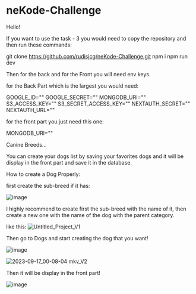 # neKode-Challenge
Hello!

If you want to use the task - 3 you would need to copy the repository and then run these commands:

git clone https://github.com/rudisjcg/neKode-Challenge.git
npm i
npm run dev

Then for the back and for the Front you will need env keys.

for the Back Part which is the largest you would need: 

GOOGLE_ID=""
GOOGLE_SECRET=""
MONGODB_URI=""
S3_ACCESS_KEY=""
S3_SECRET_ACCESS_KEY=""
NEXTAUTH_SECRET=""
NEXTAUTH_URL=""

for the front part you just need this one:

MONGODB_URI=""

Canine Breeds...

You can create your dogs list by saving your favorites dogs and it will be display in the front part and save it in the database.

How to create a Dog Properly:

first create the sub-breed if it has:

![image](https://github.com/rudisjcg/neKode-Challenge/assets/82242977/575c80df-67be-4f22-a354-4b37481dba5d)

I highly recommend to create first the sub-breed with the name of it, then create a new one with the name of the dog with the parent category.


like this:
![Untitled_Project_V1](https://github.com/rudisjcg/neKode-Challenge/assets/82242977/51bb22b7-beb2-4dcf-be29-7743f0f58399)

Then go to Dogs and start creating the dog that you want!

![image](https://github.com/rudisjcg/neKode-Challenge/assets/82242977/1a9496d1-b24a-4cb8-abb9-b77486b7f058)

![2023-09-17_00-08-04 mkv_V2](https://github.com/rudisjcg/neKode-Challenge/assets/82242977/f30254b8-416c-480f-9f6b-a79319ae2223)


Then it will be display in the front part!

![image](https://github.com/rudisjcg/neKode-Challenge/assets/82242977/92b0c350-baf1-4634-8ef7-d6d4cf9ace65)








